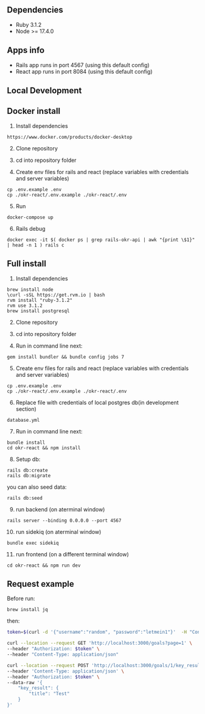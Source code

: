 ## Dependencies

* Ruby 3.1.2
* Node >= 17.4.0

## Apps info
 * Rails app runs in port 4567 (using this default config)
 * React app runs in port 8084 (using this default config)

## Local Development
## Docker install

1. Install dependencies
```
https://www.docker.com/products/docker-desktop
```

2. Clone repository
3. cd into repository folder

4. Create env files for rails and react (replace variables with credentials and server variables)
```
cp .env.example .env
cp ./okr-react/.env.example ./okr-react/.env
```

5. Run
```
docker-compose up
```

6. Rails debug
```
docker exec -it $( docker ps | grep rails-okr-api | awk "{print \$1}" | head -n 1 ) rails c
```

## Full install

1. Install dependencies
```
brew install node
\curl -sSL https://get.rvm.io | bash
rvm install "ruby-3.1.2"
rvm use 3.1.2
brew install postgresql
```

2. Clone repository
3. cd into repository folder

4. Run in command line next:

```
gem install bundler && bundle config jobs 7
```

5. Create env files for rails and react (replace variables with credentials and server variables)
```
cp .env.example .env
cp ./okr-react/.env.example ./okr-react/.env
```

6. Replace file with credentials of local postgres db(in development section)
```
database.yml
```

7. Run in command line next:
```
bundle install
cd okr-react && npm install
```

8. Setup db:
```
rails db:create
rails db:migrate
```

you can also seed data:

```
rails db:seed
```

9. run backend (on aterminal window)
```
rails server --binding 0.0.0.0 --port 4567
```

10. run sidekiq (on aterminal window)
```
bundle exec sidekiq
``` 

11. run frontend (on a different terminal window)

```
cd okr-react && npm run dev
```

## Request example

Before run:
```
brew install jq
```

then:

```bash
token=$(curl -d '{"username":"random", "password":"letmein1"}'  -H "Content-Type: application/json" -X POST http://localhost:3000/authenticate | jq --raw-output '.auth_token')
```

```bash
curl --location --request GET 'http://localhost:3000/goals?page=1' \
--header "Authorization: $token" \
--header "Content-Type: application/json"
```


```bash
curl --location --request POST 'http://localhost:3000/goals/1/key_results' \
--header 'Content-Type: application/json' \
--header "Authorization: $token" \
--data-raw '{
    "key_result": {
        "title": "Test"
    }
}'
```